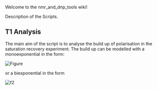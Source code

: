 Welcome to the nmr_and_dnp_tools wiki!

Description of the Scripts.

## T1 Analysis

The main aim of the script is to analyse the build up of polarisation in the saturation recovery experiment.
The build up can be modelled with a monoexponential in the form:

![Figure](https://latex.codecogs.com/svg.image?I(t)&space;=&space;I_0&space;(1-\exp(-t/T_1))&space;)

or a biexponential in the form

![f2]

[f2]: https://chart.apis.google.com/chart?cht=tx&chl=I(t)=I_{0,a}(1-\exp(-t/T_{1,a}))+I_{0,b}(1-\exp(-t/T_{1,b}))
